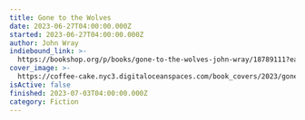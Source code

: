 ```yaml
---
title: Gone to the Wolves
date: 2023-06-27T04:00:00.000Z
started: 2023-06-27T04:00:00.000Z
author: John Wray
indiebound_link: >-
  https://bookshop.org/p/books/gone-to-the-wolves-john-wray/18789111?ean=9780374603335
cover_image: >-
  https://coffee-cake.nyc3.digitaloceanspaces.com/book_covers/2023/gone-to-the-wolves.jpeg
isActive: false
finished: 2023-07-03T04:00:00.000Z
category: Fiction
---
```


